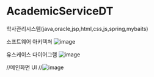 # AcademicServiceDT
학사관리시스템(java,oracle,jsp,html,css,js,spring,mybaits)

소프트웨어 아키텍쳐
![image](https://user-images.githubusercontent.com/46181195/109000939-a6080b00-76e7-11eb-9504-30bf2d137a26.png)

유스케이스 다이어그램
![image](https://user-images.githubusercontent.com/46181195/109000722-6d683180-76e7-11eb-86cf-3b14efee8409.png)

//메인화면 UI
//![image](https://user-images.githubusercontent.com/46181195/109000506-22e6b500-76e7-11eb-88c8-1df78ae2693a.png)
